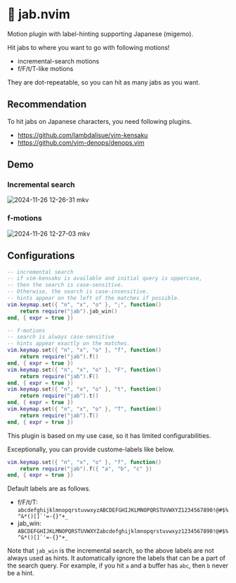 # 🤜 jab.nvim

Motion plugin with label-hinting supporting Japanese (migemo).

Hit jabs to where you want to go with following motions!

- incremental-search motions
- f/F/t/T-like motions

They are dot-repeatable, so you can hit as many jabs as you want.

## Recommendation

To hit jabs on Japanese characters, you need following plugins.

- https://github.com/lambdalisue/vim-kensaku
- https://github.com/vim-denops/denops.vim

## Demo

### Incremental search

![2024-11-26 12-26-31 mkv](https://github.com/user-attachments/assets/f50e5eb0-4441-494a-b4bc-c76aaf0e900c)

### f-motions

![2024-11-26 12-27-03 mkv](https://github.com/user-attachments/assets/d0689b8e-0945-4152-b1b7-6bdfa0cc4b03)

## Configurations

```lua
-- incremental search
-- if vim-kensaku is available and initial query is uppercase,
-- then the search is case-sensitive.
-- Otherwise, the search is case-insensitive.
-- hints appear on the left of the matches if possible.
vim.keymap.set({ "n", "x", "o" }, ";", function()
	return require("jab").jab_win()
end, { expr = true })

-- f-motions
-- search is always case-sensitive
-- hints appear exactly on the matches.
vim.keymap.set({ "n", "x", "o" }, "f", function()
	return require("jab").f()
end, { expr = true })
vim.keymap.set({ "n", "x", "o" }, "F", function()
	return require("jab").F()
end, { expr = true })
vim.keymap.set({ "n", "x", "o" }, "t", function()
	return require("jab").t()
end, { expr = true })
vim.keymap.set({ "n", "x", "o" }, "T", function()
	return require("jab").T()
end, { expr = true })
```

This plugin is based on my use case, so it has limited configurabilities.

Exceptionally, you can provide custome-labels like below.

```lua
vim.keymap.set({ "n", "x", "o" }, "f", function()
	return require("jab").f({ "a", "b", "c" })
end, { expr = true })
```

Default labels are as follows.

- f/F/t/T: ``` abcdefghijklmnopqrstuvwxyzABCDEFGHIJKLMNOPQRSTUVWXYZ1234567890!@#$%^&*()[]`'=-{}"+_ ``` 
- jab_win: ``` ABCDEFGHIJKLMNOPQRSTUVWXYZabcdefghijklmnopqrstuvwxyz1234567890!@#$%^&*()[]`'=-{}"+_ ```

Note that `jab_win` is the incremental search, so the above labels are not always used as hints.
It automatically ignore the labels that can be a part of the search query.
For example, if you hit `a` and a buffer has `abc`, then `b` never be a hint.
